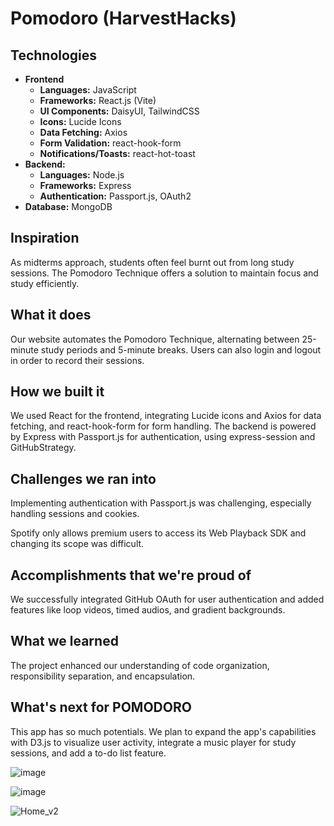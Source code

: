 # Pomodoro (HarvestHacks)

## Technologies

- **Frontend**
  - **Languages:** JavaScript
  - **Frameworks:** React.js (Vite)
  - **UI Components:** DaisyUI, TailwindCSS
  - **Icons:** Lucide Icons
  - **Data Fetching:** Axios
  - **Form Validation:** react-hook-form
  - **Notifications/Toasts:** react-hot-toast
- **Backend:**
  - **Languages:** Node.js
  - **Frameworks:** Express
  - **Authentication:** Passport.js, OAuth2
- **Database:** MongoDB

## Inspiration
As midterms approach, students often feel burnt out from long study sessions. The Pomodoro Technique offers a solution to maintain focus and study efficiently.
## What it does
Our website automates the Pomodoro Technique, alternating between 25-minute study periods and 5-minute breaks. Users can also login and logout in order to record their sessions. 
## How we built it
We used React for the frontend, integrating Lucide icons and Axios for data fetching, and react-hook-form for form handling. The backend is powered by Express with Passport.js for authentication, using express-session and GitHubStrategy.
## Challenges we ran into
Implementing authentication with Passport.js was challenging, especially handling sessions and cookies.

Spotify only allows premium users to access its Web Playback SDK and changing its scope was difficult.
## Accomplishments that we're proud of
We successfully integrated GitHub OAuth for user authentication and added features like loop videos, timed audios, and gradient backgrounds.
## What we learned
The project enhanced our understanding of code organization, responsibility separation, and encapsulation.
## What's next for POMODORO
This app has so much potentials.
We plan to expand the app's capabilities with D3.js to visualize user activity, integrate a music player for study sessions, and add a to-do list feature.

![image](https://github.com/duc-beluga/Pomodoro/assets/98554622/32ab8e5e-e92e-4a65-90de-45d5df13c918)

![image](https://github.com/duc-beluga/Pomodoro/assets/98554622/eef38f55-b0f2-446b-bc48-1e169264548c)

![Home_v2](https://github.com/duc-beluga/Pomodoro/assets/98554622/bd818a22-6cfa-4c88-84b6-5cccafa583fb)




